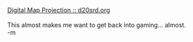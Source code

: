 <a href="http://www.d20srd.org/extras/mapProjection.htm">Digital Map Projection :: d20srd.org</a>
<br />
<br /><font class="comment"> This almost makes me want to get back into gaming...  almost.</font>
<br />-m
<br />
<br />
<br />
